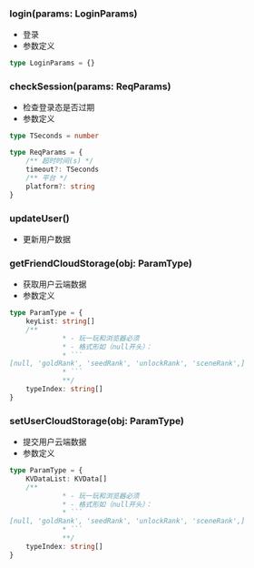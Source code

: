 ### **login(params: LoginParams)**
- 登录
- 参数定义

```typescript
type LoginParams = {}

```


### **checkSession(params: ReqParams)**
- 检查登录态是否过期
- 参数定义

```typescript
type TSeconds = number

```


```typescript
type ReqParams = {
	/** 超时时间(s) */
	timeout?: TSeconds
	/** 平台 */
	platform?: string
}

```


### **updateUser()**
- 更新用户数据


### **getFriendCloudStorage(obj: ParamType)**
- 获取用户云端数据
- 参数定义

```typescript
type ParamType = {
	keyList: string[]
	/**
			 * - 玩一玩和浏览器必须
			 * - 格式形如（null开头）：
			 * ```
[null, 'goldRank', 'seedRank', 'unlockRank', 'sceneRank',]
			 * ```
			 **/
	typeIndex: string[]
}

```


### **setUserCloudStorage(obj: ParamType)**
- 提交用户云端数据
- 参数定义

```typescript
type ParamType = {
	KVDataList: KVData[]
	/**
			 * - 玩一玩和浏览器必须
			 * - 格式形如（null开头）：
			 * ```
[null, 'goldRank', 'seedRank', 'unlockRank', 'sceneRank',]
			 * ```
			 **/
	typeIndex: string[]
}

```

